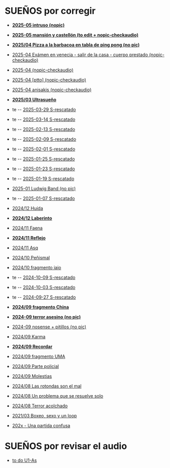 # SUEÑOS por corregir
 
   - [**2025-05 intruso (nopic)**](./U1-archivo-sueños/2025-05-08_intruso.md)

   - [**2025-05 mansión y castellón (to edit + nopic-checkaudio)**](./U1-archivo-sueños/2025-05-05_mansión-castellón.md)

   - [**2025/04 Pizza a la barbacoa en tabla de ping pong (no pic)**](./U1-archivo-sueños/2025-04-25_Pizza_pinpong_add.md)

   - [2025-04 Exámen en venecia - salir de la casa - cuerpo prestado (nopic-checkaudio)](./U1-archivo-sueños/2025-04-16_3_ex-ven_csev_cuerpo.md)

   - [2025-04 (nopic-checkaudio)](./U1-archivo-sueños/2025-04-15_(nopic-checkaudio).md)

   - [2025-04 [ptto] (nopic-checkaudio)](./U1-archivo-sueños/2025-04-07_[ptto].md)

   - [2025-04 anisakis (nopic-checkaudio)](./U1-archivo-sueños/2025-04-01_anisakis.md)

   - [**2025/03 Ultrasueño**](./U1-archivo-sueños/2025-03-30-Ultrasueño.md)

   - te -- [2025-03-29 S-rescatado]()

   - te -- [2025-03-14 S-rescatado]()

   - te -- [2025-02-13 S-rescatado]()

   - te -- [2025-02-09 S-rescatado]()

   - te -- [2025-02-01 S-rescatado]()

   - te -- [2025-01-25 S-rescatado]()

   - te -- [2025-01-23 S-rescatado]()

   - te -- [2025-01-19 S-rescatado]()

   - [2025-01 Ludwig Band (no pic)](./U1-archivo-sueños/2025-01-14_Ludwig_Band.md)

   - te -- [2025-01-07 S-rescatado]()

   - [2024/12 Huída](./U1-archivo-sueños/2024-12-09_Huída.md)

   - [**2024/12 Laberinto**](./U1-archivo-sueños/2024-12-02_Laberinto.md)

   - [2024/11 Faena](./U1-archivo-sueños/2024-11-10_Faena.md)

   - [**2024/11 Reflejo**](./U1-archivo-sueños/2024-11-07_Reflejo.md)

   - [2024/11 Asq](./U1-archivo-sueños/2024-11-05_asq.md)

   - [2024/10 Peñismal](./U1-archivo-sueños/2024-10-22_Peñismal.md)

   - [2024/10 fragmento iaio](./U1-archivo-sueños/2024-10-10_fragmento-iaio.md)

   - te -- [2024-10-09 S-rescatado]()

   - te -- [2024-10-03 S-rescatado]()

   - te -- [2024-09-27 S-rescatado]()

   - [**2024/09 fragmento China**](./U1-archivo-sueños/2024-09-23_fragmento_china.md)

   - [**2024-09 terror asesino (no pic)**](./U1-archivo-sueños/2024-09-23_terror_asesino.md)

   - [2024-09 nosense + pitillos (no pic)](./U1-archivo-sueños/2024-09-21_nosense+pitillos.md)

   - [2024/09 Karma](./U1-archivo-sueños/2024-09-20_Karma.md)

   - [**2024/09 Recordar**](./U1-archivo-sueños/2024-09-18_recordar.md)

   - [2024/09 fragmento UMA](./U1-archivo-sueños/2024-09-17_fragmento_UMA.md)

   - [2024/09 Parte policial](./U1-archivo-sueños/2024-09-11_parte_policial.md)
   
   - [2024/09 Molestias](./U1-archivo-sueños/2024-09-07_molestias.md)

   - [2024/08 Las rotondas son el mal](./U1-archivo-sueños/2024-08-29_Las_rotondas_add.md)

   - [2024/08 Un problema que se resuelve solo](./U1-archivo-sueños/2024-08-28_Un_problema_add.md)

   - [2024/08 Terror acolchado](./U1-archivo-sueños/2024-08-27_Terror_acolchado.md)

   - [2021/03 Boxeo, sexo y un loop](./U1-archivo-sueños/2021-03-28_Boxeo_sexo_loop.md)

   - [202x - Una partida confusa](./U1-archivo-sueños/202x_Una_partida_confusa.md)

# SUEÑOS por revisar el audio

   - [to do U1-As](./U1-archivo-sueños/-to-edit_U1-As.md)